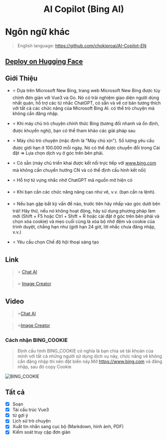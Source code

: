 <h1 align="center">AI Copilot (Bing AI)</h1>

# Ngôn ngữ khác
> English language: https://github.com/chokiproai/AI-Copilot-EN

## [Deploy on Hugging Face](https://huggingface.co/login?next=%2Fspaces%2Fngoctuanai%2Fgpt4%3Fduplicate%3Dtrue)

## Giới Thiệu
- ⭐ Dựa trên Microsoft New Bing, trang web Microsoft New Bing được tùy chỉnh đơn giản với Vue3 và Go. Nó có trải nghiệm giao diện người dùng nhất quán, hỗ trợ các từ nhắc ChatGPT, có sẵn và về cơ bản tương thích với tất cả các chức năng của Microsoft Bing AI. có thể trò chuyện mà không cần đăng nhập.

- ⭐ Khi máy chủ trò chuyện chính thức Bing (tương đối nhanh và ổn định, được khuyến nghị), bạn có thể tham khảo các giải pháp sau

- ⭐ Máy chủ trò chuyện (mặc định là "Máy chủ xịn"). Số lượng yêu cầu được giới hạn ở 100.000 mỗi ngày. Nó có thể được chuyển đổi trong Cài đặt => Lựa chọn dịch vụ ở góc trên bên phải.

- ⭐ Có sẵn (máy chủ triển khai được kết nối trực tiếp với www.bing.com mà không cần chuyển hướng CN và có thể định cấu hình kết nối)

- ⭐ Hỗ trợ từ vựng nhắc nhở ChatGPT mã nguồn mở hiện có

- ⭐ Khi bạn cần các chức năng nâng cao như vẽ, v.v. (bạn cần ra lệnh).

- ⭐ Nếu bạn gặp bất kỳ vấn đề nào, trước tiên hãy nhấp vào góc dưới bên trái! Hãy thử, nếu nó không hoạt động, hãy sử dụng phương pháp làm mới (Shift + F5 hoặc Ctrl + Shift + R hoặc cài đặt ở góc trên bên phải và chọn xóa cookie) và mẹo cuối cùng là xóa bộ nhớ đệm và cookie của trình duyệt, chẳng hạn như (giới hạn 24 giờ, lời nhắc chưa đăng nhập, v.v.)

- ⭐ Yêu cầu chọn Chế độ hội thoại sáng tạo

## Link 

>⭐ [Chat AI](https://ngoctuanai-gpt4.hf.space)

>⭐ [Image Creator](https://ngoctuanai-gpt4.hf.space/create)

## Video

>⭐[Chat AI](https://onedrive.live.com/embed?resid=750758803F9E18F7%21169&authkey=!AGg5_c6ntyVBk0s)

>⭐[Image Creator](https://onedrive.live.com/embed?resid=750758803F9E18F7%21170&authkey=!AA6KYWKRIIZ2_Ug)

### Cách nhận BING_COOKIE

> Định cấu hình BING_COOKIE có nghĩa là bạn chia sẻ tài khoản của mình với tất cả những người sử dụng dịch vụ này, chức năng vẽ không cần đăng nhập thì nên đặt biến này.Mở https://www.bing.com và đăng nhập, sau đó copy Cookie

![BING_COOKIE](https://cdn-uploads.huggingface.co/production/uploads/65126d4afdba96cc3c3e7498/WMjxkZs20Y3UyC2RDyfT3.png)

## Tất cả

- [x] Soạn
- [x] Tái cấu trúc Vue3
- [x] từ gợi ý
- [x] Lịch sử trò chuyện
- [x] Xuất tin nhắn sang cục bộ (Markdown, hình ảnh, PDF)
- [x] Kiểm soát truy cập đơn giản
